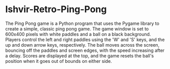 # Ishvir-Retro-Ping-Pong
The Ping Pong game is a Python program that uses the Pygame library to create a simple, classic ping pong game. The game window is set to 600x400 pixels with white paddles and a ball on a black background. Players control the left and right paddles using the 'W' and 'S' keys, and the up and down arrow keys, respectively. The ball moves across the screen, bouncing off the paddles and screen edges, with the speed increasing after a delay. Scores are displayed at the top, and the game resets the ball's position when it goes out of bounds on either side.
